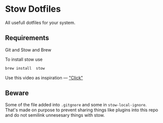 # Stow Dotfiles

All usefull dotfiles  for your system.

## Requirements

Git and Stow and Brew </br>

To install stow use
```sh
brew install  stow
```

Use this video as inspiration &mdash; ["Click"](https://www.youtube.com/watch?v=y6XCebnB9gs) </br>

## Beware
Some of the file added into `.gitgnore` and some in `stow-local-ignore`. </br>
That's made on purpose to prevent sharing things like plugins into this repo and do not semilink unnesesary things with stow.
